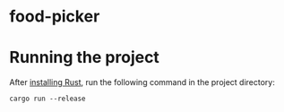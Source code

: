 # food-picker

# Running the project
After [installing Rust](https://rustup.rs), run the following command in the project directory:
```
cargo run --release
```